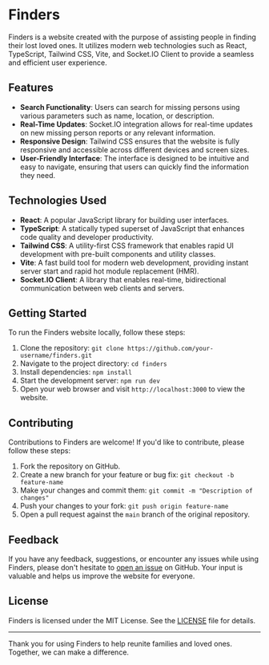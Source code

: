# Finders

Finders is a website created with the purpose of assisting people in finding their lost loved ones. It utilizes modern web technologies such as React, TypeScript, Tailwind CSS, Vite, and Socket.IO Client to provide a seamless and efficient user experience.

## Features

- **Search Functionality**: Users can search for missing persons using various parameters such as name, location, or description.
- **Real-Time Updates**: Socket.IO integration allows for real-time updates on new missing person reports or any relevant information.
- **Responsive Design**: Tailwind CSS ensures that the website is fully responsive and accessible across different devices and screen sizes.
- **User-Friendly Interface**: The interface is designed to be intuitive and easy to navigate, ensuring that users can quickly find the information they need.

## Technologies Used

- **React**: A popular JavaScript library for building user interfaces.
- **TypeScript**: A statically typed superset of JavaScript that enhances code quality and developer productivity.
- **Tailwind CSS**: A utility-first CSS framework that enables rapid UI development with pre-built components and utility classes.
- **Vite**: A fast build tool for modern web development, providing instant server start and rapid hot module replacement (HMR).
- **Socket.IO Client**: A library that enables real-time, bidirectional communication between web clients and servers.

## Getting Started

To run the Finders website locally, follow these steps:

1. Clone the repository: `git clone https://github.com/your-username/finders.git`
2. Navigate to the project directory: `cd finders`
3. Install dependencies: `npm install`
4. Start the development server: `npm run dev`
5. Open your web browser and visit `http://localhost:3000` to view the website.

## Contributing

Contributions to Finders are welcome! If you'd like to contribute, please follow these steps:

1. Fork the repository on GitHub.
2. Create a new branch for your feature or bug fix: `git checkout -b feature-name`
3. Make your changes and commit them: `git commit -m "Description of changes"`
4. Push your changes to your fork: `git push origin feature-name`
5. Open a pull request against the `main` branch of the original repository.

## Feedback

If you have any feedback, suggestions, or encounter any issues while using Finders, please don't hesitate to [open an issue](https://github.com/your-username/finders/issues) on GitHub. Your input is valuable and helps us improve the website for everyone.

## License

Finders is licensed under the MIT License. See the [LICENSE](./LICENSE) file for details.

---

Thank you for using Finders to help reunite families and loved ones. Together, we can make a difference.
